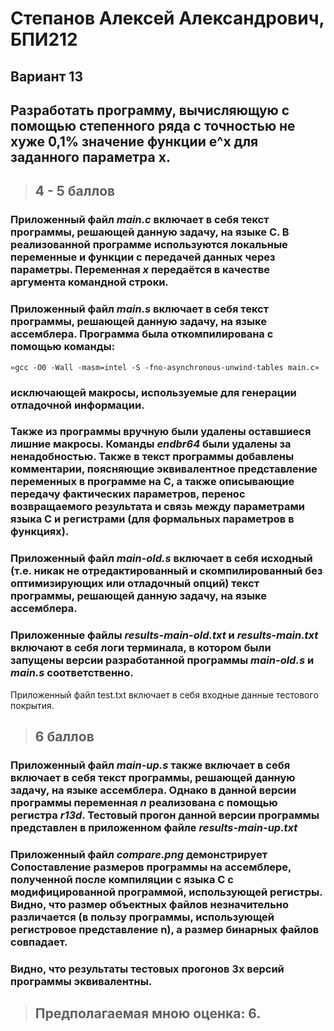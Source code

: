 # **Степанов Алексей Александрович, БПИ212**
## **Вариант 13**
## **Разработать программу, вычисляющую с помощью степенного ряда с точностью не хуже 0,1% значение функции e^x для заданного параметра x.**

> ## 4 - 5 баллов

### Приложенный файл ***main.c*** включает в себя текст программы, решающей данную задачу, на языке С. В реализованной программе используются локальные переменные и функции с передачей данных через параметры. Переменная ***х*** передаётся в качестве аргумента командной строки.

### Приложенный файл ***main.s*** включает в себя текст программы, решающей данную задачу, на языке ассемблера. Программа была откомпилирована с помощью команды: 
```
«gcc -O0 -Wall -masm=intel -S -fno-asynchronous-unwind-tables main.c»
```
### исключающей макросы, используемые для генерации отладочной информации. 
### Также из программы вручную были удалены оставшиеся лишние макросы. Команды ***endbr64*** были удалены за ненадобностью. Также в текст программы добавлены комментарии, поясняющие эквивалентное представление переменных в программе на С, а также описывающие передачу фактических параметров, перенос возвращаемого результата и связь между параметрами языка С и регистрами (для формальных параметров в функциях).

### Приложенный файл ***main-old.s*** включает в себя исходный (т.е. никак не отредактированный и скомпилированный без оптимизирующих или отладочный опций) текст программы, решающей данную задачу, на языке ассемблера.

### Приложенные файлы ***results-main-old.txt*** и ***results-main.txt*** включают в себя логи терминала, в котором были запущены версии разработанной программы ***main-old.s*** и ***main.s*** соответственно.
Приложенный файл test.txt включает в себя входные данные тестового покрытия.

> ## 6 баллов

### Приложенный файл ***main-up.s*** также включает в себя включает в себя текст программы, решающей данную задачу, на языке ассемблера. Однако в данной версии программы переменная ***n*** реализована с помощью регистра ***r13d***. Тестовый прогон данной версии программы представлен в приложенном файле ***results-main-up.txt***

### Приложенный файл ***compare.png*** демонстрирует Сопоставление размеров программы на ассемблере, полученной после компиляции с языка C с модифицированной программой, использующей регистры. Видно, что размер объектных файлов незначительно различается (в пользу программы, использующей регистровое представление n), а размер бинарных файлов совпадает.

### Видно, что результаты тестовых прогонов 3х версий программы эквивалентны.

> ## Предполагаемая мною оценка: 6.
